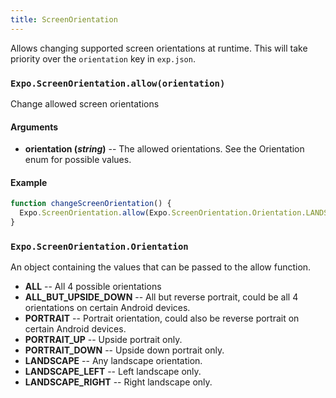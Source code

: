 ```yaml
---
title: ScreenOrientation
---
```


Allows changing supported screen orientations at runtime. This will take priority over the `orientation` key in `exp.json`.

### `Expo.ScreenOrientation.allow(orientation)`

Change allowed screen orientations

#### Arguments

-   **orientation (_string_)** -- The allowed orientations. See the Orientation enum for possible values.

#### Example

```javascript
function changeScreenOrientation() {
  Expo.ScreenOrientation.allow(Expo.ScreenOrientation.Orientation.LANDSCAPE);
}
```

### `Expo.ScreenOrientation.Orientation`

An object containing the values that can be passed to the allow function.

-   **ALL** -- All 4 possible orientations
-   **ALL_BUT_UPSIDE_DOWN** -- All but reverse portrait, could be all 4 orientations on certain Android devices.
-   **PORTRAIT** -- Portrait orientation, could also be reverse portrait on certain Android devices.
-   **PORTRAIT_UP** -- Upside portrait only.
-   **PORTRAIT_DOWN** -- Upside down portrait only.
-   **LANDSCAPE** -- Any landscape orientation.
-   **LANDSCAPE_LEFT** -- Left landscape only.
-   **LANDSCAPE_RIGHT** -- Right landscape only.
